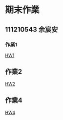 # 期末作業

## 111210543 余宸安

### 作業1

[HW1](https://github.com/Micha1lyu/_sp/tree/main/hw1)

## 作業2

[HW2](https://github.com/Micha1lyu/_sp/tree/main/hw2)

## 作業4

[HW4](https://github.com/Micha1lyu/_sp/tree/main/hw4)

